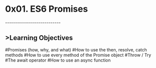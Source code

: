 <h1>0x01. ES6 Promises</h1>
----------------------------

<h2>>Learning Objectives</h2> 
#Promises (how, why, and what) 
#How to use the then, resolve, catch methods  
#How to use every method of the Promise object 
#Throw / Try 
#The await operator 
#How to use an async function 
